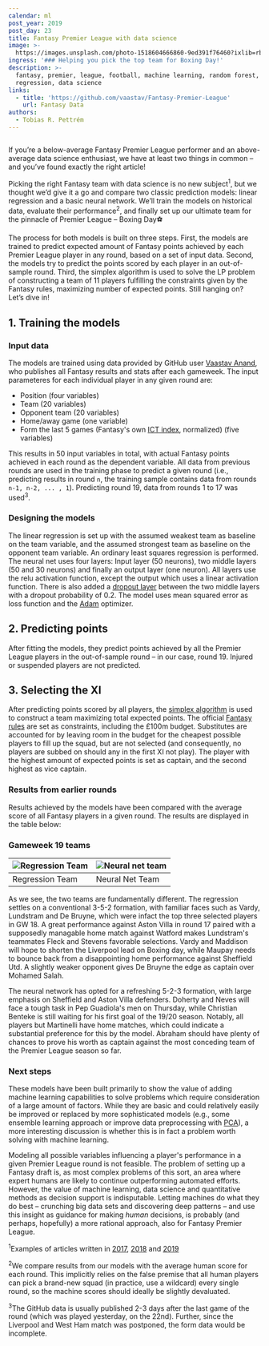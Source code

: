 ```yaml
---
calendar: ml
post_year: 2019
post_day: 23
title: Fantasy Premier League with data science
image: >-
  https://images.unsplash.com/photo-1518604666860-9ed391f76460?ixlib=rb-1.2.1&ixid=eyJhcHBfaWQiOjEyMDd9&auto=format&fit=crop&w=1350&q=80
ingress: '### Helping you pick the top team for Boxing Day!'
description: >-
  fantasy, premier, league, football, machine learning, random forest, linear
  regression, data science
links:
  - title: 'https://github.com/vaastav/Fantasy-Premier-League'
    url: Fantasy Data
authors:
  - Tobias R. Pettrém
---
```

![]()

If you’re a below-average Fantasy Premier League performer and an above-average data science enthusiast, we have at least two things in common – and you’ve found exactly the right article!

Picking the right Fantasy team with data science is no new subject<sup>1</sup>, but we thought we’d give it a go and compare two classic prediction models: linear regression and a basic neural network. We’ll train the models on historical data, evaluate their performance<sup>2</sup>, and finally set up our ultimate team for the pinnacle of Premier League – Boxing Day⚽

The process for both models is built on three steps. First, the models are trained to predict expected amount of Fantasy points achieved by each Premier League player in any round, based on a set of input data. Second, the models try to predict the points scored by each player in an out-of-sample round. Third, the simplex algorithm is used to solve the LP problem of constructing a team of 11 players fulfilling the constraints given by the Fantasy rules, maximizing number of expected points. Still hanging on? Let’s dive in!

## 1. Training the models

### Input data

The models are trained using data provided by GitHub user [Vaastav Anand](https://github.com/vaastav/Fantasy-Premier-League), who publishes all Fantasy results and stats after each gameweek. The input parameteres for each individual player in any given round are:

* Position (four variables)
* Team (20 variables)
* Opponent team (20 variables)
* Home/away game (one variable)
* Form the last 5 games (Fantasy's own [ICT index](https://www.premierleague.com/news/65567), normalized) (five variables)

This results in 50 input variables in total, with actual Fantasy points achieved in each round as the dependent variable. All data from previous rounds are used in the training phase to predict a given round (i.e., predicting results in round `n`, the training sample contains data from rounds `n-1, n-2, ... , 1`). Predicting round 19, data from rounds 1 to 17 was used<sup>3</sup>.

### Designing the models

The linear regression is set up with the assumed weakest team as baseline on the team variable, and the assumed strongest team as baseline on the opponent team variable. An ordinary least squares regression is performed. The neural net uses four layers: Input layer (50 neurons), two middle layers (50 and 30 neurons) and finally an output layer (one neuron). All layers use the relu activation function, except the output which uses a linear activation function. There is also added a [dropout layer](https://towardsdatascience.com/machine-learning-part-20-dropout-keras-layers-explained-8c9f6dc4c9ab) between the two middle layers with a dropout probability of 0.2. The model uses mean squared error as loss function and the [Adam](https://keras.io/optimizers/#adam) optimizer.

## 2. Predicting points

After fitting the models, they predict points achieved by all the Premier League players in the out-of-sample round – in our case, round 19. Injured or suspended players are not predicted.

## 3. Selecting the XI

After predicting points scored by all players, the [simplex algorithm](https://en.wikipedia.org/wiki/Simplex_algorithm) is used to construct a team maximizing total expected points. The official [Fantasy rules](https://fantasy.premierleague.com/help/rules) are set as constraints, including the £100m budget. Substitutes are accounted for by leaving room in the budget for the cheapest possible players to fill up the squad, but are not selected (and consequently, no players are subbed on should any in the first XI not play). The player with the highest amount of expected points is set as captain, and the second highest as vice captain.

### Results from earlier rounds

Results achieved by the models have been compared with the average score of all Fantasy players in a given round. The results are displayed in the table below:

### Gameweek 19 teams

| ![Regression Team](/assets/reg_pred_gw19.png) | ![Neural net team](/assets/nn_pred_gw19.png) |
| --------------------------------------------- | -------------------------------------------- |
| Regression Team                               | Neural Net Team                              |

As we see, the two teams are fundamentally different. The regression settles on a conventional 3-5-2 formation, with familiar faces such as Vardy, Lundstram and De Bruyne, which were infact the top three selected players in GW 18. A great performance against Aston Villa in round 17 paired with a supposedly managable home match against Watford makes Lundstram's teammates Fleck and Stevens favorable selections. Vardy and Maddison will hope to shorten the Liverpool lead on Boxing day, while Maupay needs to bounce back from a disappointing home performance against Sheffield Utd. A slightly weaker opponent gives De Bruyne the edge as captain over Mohamed Salah.

The neural network has opted for a refreshing 5-2-3 formation, with large emphasis on Sheffield and Aston Villa defenders. Doherty and Neves will face a tough task in Pep Guadiola's men on Thursday, while Christian Benteke is still waiting for his first goal of the 19/20 season. Notably, all players but Martinelli have home matches, which could indicate a substantial preference for this by the model. Abraham should have plenty of chances to prove his worth as captain against the most conceding team of the Premier League season so far.

### Next steps

These models have been built primarily to show the value of adding machine learning capabilities to solve problems which require consideration of a large amount of factors. While they are basic and could relatively easily be improved or replaced by more sophisticated models (e.g., some ensemble learning approach or improve data preprocessing with [PCA](https://towardsdatascience.com/principal-component-analysis-intro-61f236064b38)), a more interesting discussion is whether this is in fact a problem worth solving with machine learning.

Modeling all possible variables influencing a player's performance in a given Premier League round is not feasible. The problem of setting up a Fantasy draft is, as most complex problems of this sort, an area where expert humans are likely to continue outperforming automated efforts. However, the value of machine learning, data science and quantitative methods as decision support is indisputable. Letting machines do what they do best – crunching big data sets and discovering deep patterns – and use this insight as guidance for making <i>human</i> decisions, is probably (and perhaps, hopefully) a more rational approach, also for Fantasy Premier League.

<sup>1</sup>Examples of articles written in [2017](https://medium.com/@277roshan/machine-learning-to-predict-high-performing-players-in-fantasy-premier-league-3c0de546b251), [2018](https://towardsdatascience.com/beating-the-fantasy-premier-league-game-with-python-and-data-science-cf62961281be) and [2019](https://medium.com/@sol.paul/how-to-win-at-fantasy-premier-league-using-data-part-1-forecasting-with-deep-learning-bf121f38643a)

<sup>2</sup>We compare results from our models with the average human score for each round. This implicitly relies on the false premise that all human players can pick a brand-new squad (in practice, use a wildcard) every single round, so the machine scores should ideally be slightly devaluated.

<sup>3</sup>The GitHub data is usually published 2-3 days after the last game of the round (which was played yesterday, on the 22nd). Further, since the Liverpool and West Ham match was postponed, the form data would be incomplete.
